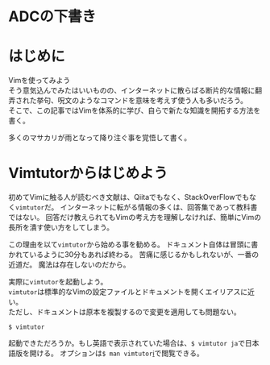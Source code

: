 # ADCの下書き
# はじめに
Vimを使ってみよう  
そう意気込んでみたはいいものの、インターネットに散らばる断片的な情報に翻弄された挙句、呪文のようなコマンドを意味を考えず使う人も多いだろう。  
そこで、この記事ではVimを体系的に学び、自らで新たな知識を開拓する方法を書く。

多くのマサカリが雨となって降り注ぐ事を覚悟して書く。

# Vimtutorからはじめよう
初めてVimに触る人が読むべき文献は、Qiitaでもなく、StackOverFlowでもなく`vimtutor`だ。
インターネットに転がる情報の多くは、回答集であって教科書ではない。
回答だけ教えられてもVimの考え方を理解しなければ、簡単にVimの長所を潰す使い方をしてしまう。

この理由を以て`vimtutor`から始める事を勧める。
ドキュメント自体は冒頭に書かれているように30分もあれば終わる。
苦痛に感じるかもしれないが、一番の近道だ。
魔法は存在しないのだから。

実際に`vimtutor`を起動しよう。  
`vimtutor`は標準的なVimの設定ファイルとドキュメントを開くエイリアスに近い。  
ただし、ドキュメントは原本を複製するので変更を適用しても問題ない。

```
$ vimtutor
```

起動できただろうか。もし英語で表示されていた場合は、`$ vimtutor ja`で日本語版を開ける。
オプションは`$ man vimtutor`[ℹ️](http://man.he.net/?topic=Vimtutor&section=all)で閲覧できる。

